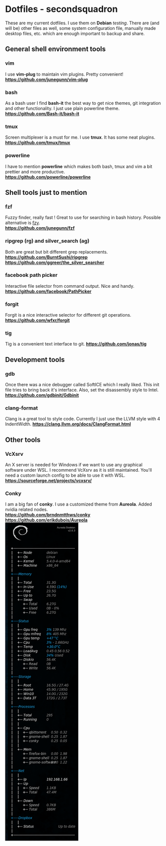 # Dotfiles - secondsquadron

These are my current dotfiles. I use them on **Debian** _testing_.
There are (and will be) other files as well, some system configuration file, manually made desktop files, etc. which are enough important to backup and share.

## General shell environment tools
### vim
I use **vim-plug** to maintain vim plugins. Pretty convenient!\
**https://github.com/junegunn/vim-plug**

### bash
As a bash user I find **bash-it** the best way to get nice themes, git integration and other functionality.
I just use plain powerline theme.\
**https://github.com/Bash-it/bash-it**


### tmux
Screen multiplexer is a must for me. I use **tmux**. It has some neat plugins.\
**https://github.com/tmux/tmux**

### powerline
I have to mention **powerline** which makes both bash, tmux and vim a bit prettier and more productive.\
**https://github.com/powerline/powerline**

## Shell tools just to mention
### fzf
Fuzzy finder, really fast ! Great to use for searching in bash history. Possible alternative is [fzy](https://github.com/jhawthorn/fzy).\
**https://github.com/junegunn/fzf**

### ripgrep (rg) and silver_search (ag)
Both are great but bit different grep replacements.
**https://github.com/BurntSushi/ripgrep**
**https://github.com/ggreer/the_silver_searcher**

### facebook path picker
Interactive file selector from command output. Nice and handy.
**https://github.com/facebook/PathPicker**

### forgit
Forgit is a nice interactive selector for different git operations.
**https://github.com/wfxr/forgit**

### tig
Tig is a convenient text interface to git.
**https://github.com/jonas/tig**

## Development tools
### gdb
Once there was a nice debugger called SoftICE which I really liked. This init file tries to bring back it's interface. Also, set the disassembly style to Intel. \
**https://github.com/gdbinit/Gdbinit**

### clang-format
Clang is a great tool to style code. Currently I just use the LLVM style with 4 IndentWidth.
**https://clang.llvm.org/docs/ClangFormat.html**

## Other tools

### VcXsrv
An X server is needed for Windows if we want to use any graphical software under WSL. I recommend VcXsrv as it is still maintained.
You'll need a custom launch config to be able to use it with WSL.
**https://sourceforge.net/projects/vcxsrv/**

###  Conky
I am a big fan of **conky**. I use a customized theme from **Aureola**.
Added nvidia related nodes.\
**https://github.com/brndnmtthws/conky** \
**https://github.com/erikdubois/Aureola** \
![My conky](conky-aureola-custom.png "My conky")
